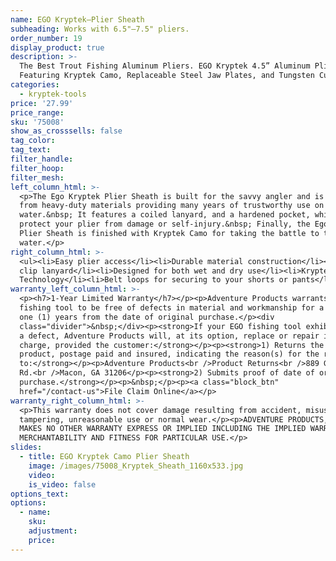 ```yaml
---
name: EGO Kryptek—Plier Sheath
subheading: Works with 6.5"—7.5" pliers.
order_number: 19
display_product: true
description: >-
  The Best Trout Fishing Aluminum Pliers. EGO Kryptek 4.5” Aluminum Pliers
  Featuring Kryptek Camo, Replaceable Steel Jaw Plates, and Tungsten Cutters.
categories:
  - kryptek-tools
price: '27.99'
price_range:
sku: '75008'
show_as_crosssells: false
tag_color:
tag_text:
filter_handle:
filter_hoop:
filter_mesh:
left_column_html: >-
  <p>The Ego Kryptek Plier Sheath is built for the savvy angler and is crafted
  from heavy-duty materials providing many years of trustworthy use on the
  water.&nbsp; It features a coiled lanyard, and a hardened pocket, which will
  protect your plier from damage or self-injury.&nbsp; Finally, the Ego Kryptek
  Plier Sheath is finished with Kryptek Camo for taking the battle to the
  water.</p>
right_column_html: >-
  <ul><li>Easy plier access</li><li>Durable material construction</li><li>Quick
  clip lanyard</li><li>Designed for both wet and dry use</li><li>Kryptek Camo
  Technology</li><li>Belt loops for securing to your shorts or pants</li></ul>
warranty_left_column_html: >-
  <p><h7>1-Year Limited Warranty</h7></p><p>Adventure Products warrants your EGO
  fishing tool to be free of defects in material and workmanship for a period of
  one (1) years from the date of original purchase.</p><div
  class="divider">&nbsp;</div><p><strong>If your EGO fishing tool exhibits such
  a defect, Adventure Products will, at its option, replace or repair it without
  charge, provided the customer:</strong></p><p><strong>1) Returns the defective
  product, postage paid and insured, indicating the reason(s) for the return
  to:</strong></p><p>Adventure Products<br />Product Returns<br />889 Guy Paine
  Rd.<br />Macon, GA 31206</p><p><strong>2) Submits proof of date of original
  purchase.</strong></p><p>&nbsp;</p><p><a class="block_btn"
  href="/contact-us">File Claim Online</a></p>
warranty_right_column_html: >-
  <p>This warranty does not cover damage resulting from accident, misuse, abuse,
  tampering, unreasonable use or normal wear.</p><p>ADVENTURE PRODUCTS, INC.
  MAKES NO OTHER WARRANTY EXPRESS OR IMPLIED INCLUDING THE IMPLIED WARRANTIES OF
  MERCHANTABILITY AND FITNESS FOR PARTICULAR USE.</p>
slides:
  - title: EGO Kryptek Camo Plier Sheath
    image: /images/75008_Kryptek_Sheath_1160x533.jpg
    video:
    is_video: false
options_text:
options:
  - name:
    sku:
    adjustment:
    price:
---
```

